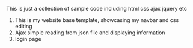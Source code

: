 This is just a collection of sample code including html css ajax jquery etc 

1) This is my website base template, showcasing my navbar and css editing 
2) Ajax simple reading from json file and displaying information 
3) login page 
